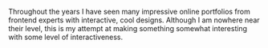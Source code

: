 Throughout the years I have seen many impressive online portfolios from frontend experts with interactive, cool designs.
Although I am nowhere near their level, this is my attempt at making something somewhat interesting with some level of interactiveness.
